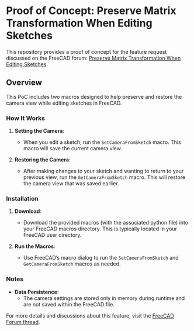 # Proof of Concept: Preserve Matrix Transformation When Editing Sketches

This repository provides a proof of concept for the feature request discussed on the FreeCAD forum: [Preserve Matrix Transformation When Editing Sketches](https://forum.freecad.org/viewtopic.php?p=780832#p780832).

## Overview

This PoC includes two macros designed to help preserve and restore the camera view while editing sketches in FreeCAD.

### How It Works

1. **Setting the Camera**:
   - When you edit a sketch, run the `SetCameraFromSketch` macro. This macro will save the current camera view.

2. **Restoring the Camera**:
   - After making changes to your sketch and wanting to return to your previous view, run the `GetCameraFromSketch` macro. This will restore the camera view that was saved earlier.

### Installation

1. **Download**:
   - Download the provided macros (with the associated python file) into your FreeCAD macros directory. This is typically located in your FreeCAD user directory.

2. **Run the Macros**:
   - Use FreeCAD’s macro dialog to run the `SetCameraFromSketch` and `GetCameraFromSketch` macros as needed.

### Notes

- **Data Persistence**:
  - The camera settings are stored only in memory during runtime and are not saved within the FreeCAD file. 

For more details and discussions about this feature, visit the [FreeCAD Forum thread](https://forum.freecad.org/viewtopic.php?p=780832#p780832).



